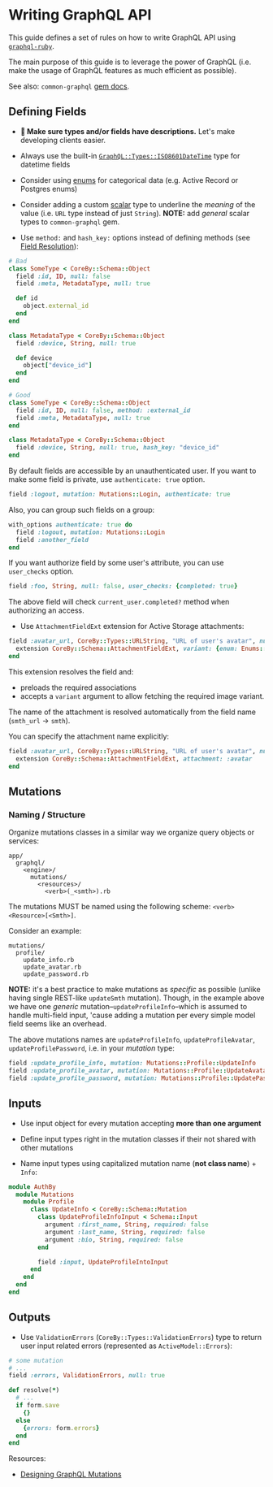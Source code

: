 # Writing GraphQL API

This guide defines a set of rules on how to write GraphQL API using [`graphql-ruby`](http://graphql-ruby.org).

The main purpose of this guide is to leverage the power of GraphQL (i.e. make the usage of
GraphQL features as much efficient as possible).

See also: `common-graphql` [gem docs](~gems/common-graphql/README.md).

## Defining Fields

- **📄  Make sure types and/or fields have descriptions.**
Let's make developing clients easier.

- Always use the built-in [`GraphQL::Types::ISO8601DateTime`](https://graphql-ruby.org/type_definitions/scalars) type for datetime fields

- Consider using [enums](https://graphql-ruby.org/type_definitions/enums.html) for categorical data
(e.g. Active Record or Postgres enums)

- Consider adding a custom [scalar](https://graphql-ruby.org/type_definitions/scalars.html#custom-scalars) type to underline the _meaning_ of the value (i.e. `URL` type instead of
just `String`). **NOTE:** add _general_ scalar types to `common-graphql` gem.

- Use `method:` and `hash_key:` options instead of defining methods (see [Field Resolution](https://graphql-ruby.org/fields/introduction#field-resolution)):

```ruby
# Bad
class SomeType < CoreBy::Schema::Object
  field :id, ID, null: false
  field :meta, MetadataType, null: true

  def id
    object.external_id
  end
end

class MetadataType < CoreBy::Schema::Object
  field :device, String, null: true

  def device
    object["device_id"]
  end
end

# Good
class SomeType < CoreBy::Schema::Object
  field :id, ID, null: false, method: :external_id
  field :meta, MetadataType, null: true
end

class MetadataType < CoreBy::Schema::Object
  field :device, String, null: true, hash_key: "device_id"
end
```

By default fields are accessible by an unauthenticated user. If you want to make some field is private, use `authenticate: true` option.

```ruby
field :logout, mutation: Mutations::Login, authenticate: true
```

Also, you can group such fields on a group:

```ruby
with_options authenticate: true do
  field :logout, mutation: Mutations::Login
  field :another_field
end
```

If you want authorize field by some user's attribute, you can use `user_checks` option.

```ruby
field :foo, String, null: false, user_checks: {completed: true}
```

The above field will check `current_user.completed?` method when authorizing an access.

- Use `AttachmentFieldExt` extension for Active Storage attachments:

```ruby
field :avatar_url, CoreBy::Types::URLString, "URL of user's avatar", null: true do
  extension CoreBy::Schema::AttachmentFieldExt, variant: {enum: Enums::AvatarVariant, required: true}
end
```

This extension resolves the field and:
- preloads the required associations
- accepts a `variant` argument to allow fetching the required image variant.

The name of the attachment is resolved automatically from the field name
(`smth_url` -> `smth`).

You can specify the attachment name explicitly:

```ruby
field :avatar_url, CoreBy::Types::URLString, "URL of user's avatar", null: true do
  extension CoreBy::Schema::AttachmentFieldExt, attachment: :avatar
end
```

## Mutations

### Naming / Structure

Organize mutations classes in a similar way we organize query objects or services:

```
app/
  graphql/
    <engine>/
      mutations/
        <resources>/
          <verb>(_<smth>).rb
```

The mutations MUST be named using the following scheme: `<verb><Resource>[<Smth>]`.

Consider an example:

```
mutations/
  profile/
    update_info.rb
    update_avatar.rb
    update_password.rb
```

**NOTE:** it's a best practice to make mutations as _specific_ as possible (unlike having single REST-like `updateSmth` mutation). Though, in the example above we have one _generic_ mutation–`updateProfileInfo`–which is assumed to handle multi-field input, 'cause adding a mutation per every simple model field seems like an overhead.

The above mutations names are `updateProfileInfo`, `updateProfileAvatar`, `updateProfilePassword`,
i.e. in your _mutation_ type:

```ruby
field :update_profile_info, mutation: Mutations::Profile::UpdateInfo
field :update_profile_avatar, mutation: Mutations::Profile::UpdateAvatar
field :update_profile_password, mutation: Mutations::Profile::UpdatePassword
```

## Inputs

- Use input object for every mutation accepting **more than one argument**

- Define input types right in the mutation classes if their not shared with other mutations

- Name input types using capitalized mutation name (**not class name**) + `Info`:

```ruby
module AuthBy
  module Mutations
    module Profile
      class UpdateInfo < CoreBy::Schema::Mutation
        class UpdateProfileInfoInput < Schema::Input
          argument :first_name, String, required: false
          argument :last_name, String, required: false
          argument :bio, String, required: false
        end

        field :input, UpdateProfileIntoInput
      end
    end
  end
end
```

## Outputs

- Use `ValidationErrors` (`CoreBy::Types::ValidationErrors`) type to return user input related errors (represented as `ActiveModel::Errors`):

```ruby
# some mutation
# ...
field :errors, ValidationErrors, null: true

def resolve(*)
  # ...
  if form.save
    {}
  else
    {errors: form.errors}
  end
end
```

Resources:
- [Designing GraphQL Mutations](https://blog.apollographql.com/designing-graphql-mutations-e09de826ed97)
